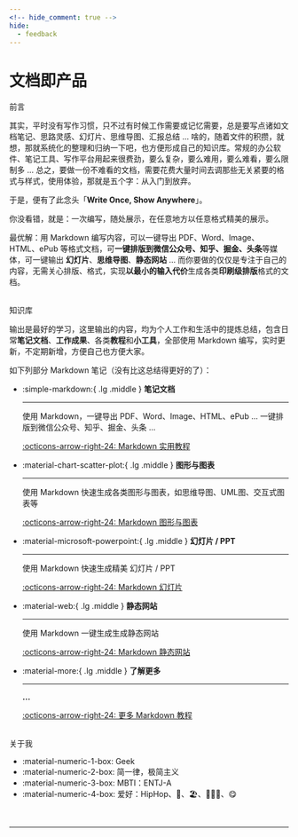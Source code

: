 ```yaml
---
<!-- hide_comment: true -->
hide:
  - feedback
---
```



<div class="homepage-header">
<h1>文档即产品</h1>
<div class="homepage-subheading">前言</div>
</div>

其实，平时没有写作习惯，只不过有时候工作需要或记忆需要，总是要写点诸如文档笔记、思路灵感、幻灯片、思维导图、汇报总结 ... 啥的，随着文件的积攒，就想，那就系统化的整理和归纳一下吧，也方便形成自己的知识库。常规的办公软件、笔记工具、写作平台用起来很费劲，要么复杂，要么难用，要么难看，要么限制多 ... 总之，要做一份不难看的文档，需要花费大量时间去调那些无关紧要的格式与样式，使用体验，那就是五个字：从入门到放弃。

于是，便有了此念头「**Write Once, Show Anywhere**」。

你没看错，就是：一次编写，随处展示，在任意地方以任意格式精美的展示。

最优解：用 Markdown 编写内容，可以一键导出 PDF、Word、Image、HTML、ePub 等格式文档，可**一键排版到微信公众号、知乎、掘金、头条**等媒体，可一键输出 **幻灯片**、**思维导图**、**静态网站** ... 而你要做的仅仅是专注于自己的内容，无需关心排版、格式，实现**以最小的输入代价**生成各类**印刷级排版**格式的文档。

<br />

<div class="homepage-header">
<div class="homepage-subheading">知识库</div>
</div>

输出是最好的学习，这里输出的内容，均为个人工作和生活中的提炼总结，包含日常**笔记文档**、**工作成果**、各类**教程**和**小工具**，全部使用 Markdown 编写，实时更新，不定期新增，方便自己也方便大家。

如下列部分 Markdown 笔记（没有比这总结得更好的了）：

<div class="grid cards" markdown>

-   :simple-markdown:{ .lg .middle } **笔记文档**

    ---

    使用 Markdown，一键导出 PDF、Word、Image、HTML、ePub ...  一键排版到微信公众号、知乎、掘金、头条 ... 
    
    [:octicons-arrow-right-24: Markdown 实用教程](markdown.md)

-   :material-chart-scatter-plot:{ .lg .middle } **图形与图表**

    ---

    使用 Markdown 快速生成各类图形与图表，如思维导图、UML图、交互式图表等
    
    [:octicons-arrow-right-24: Markdown 图形与图表](graph-chart.md)

-   :material-microsoft-powerpoint:{ .lg .middle } **幻灯片 / PPT**

    ---

    使用 Markdown 快速生成精美 幻灯片 / PPT
    
    [:octicons-arrow-right-24: Markdown 幻灯片](slideshow.md)

-   :material-web:{ .lg .middle } **静态网站**

    ---
    
    使用 Markdown 一键生成生成静态网站
    
    [:octicons-arrow-right-24: Markdown 静态网站](website.md)
    
-   :material-more:{ .lg .middle } **了解更多**

    ---
    
    **...**
    
    [:octicons-arrow-right-24: 更多 Markdown 教程](markdown.md)

</div>

<br />
<div class="homepage-header">
<div class="homepage-subheading">关于我</div>
</div>

<div class="grid cards" markdown>

- :material-numeric-1-box: Geek
- :material-numeric-2-box: 简一律，极简主义
- :material-numeric-3-box: MBTI：ENTJ-A
- :material-numeric-4-box:  爱好：HipHop、🎾、🏖️、⛹🏻‍♂️、😋

</div>

<br />

---